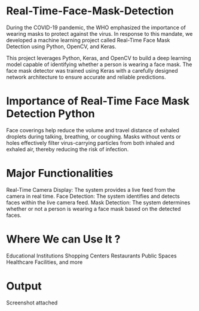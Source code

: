 # Real-Time-Face-Mask-Detection
During the COVID-19 pandemic, the WHO emphasized the importance of wearing masks to protect against the virus. In response to this mandate, we developed a machine learning project called Real-Time Face Mask Detection using Python, OpenCV, and Keras.

This project leverages Python, Keras, and OpenCV to build a deep learning model capable of identifying whether a person is wearing a face mask. The face mask detector was trained using Keras with a carefully designed network architecture to ensure accurate and reliable predictions.


# Importance of Real-Time Face Mask Detection Python

Face coverings help reduce the volume and travel distance of exhaled droplets during talking, breathing, or coughing. Masks without vents or holes effectively filter virus-carrying particles from both inhaled and exhaled air, thereby reducing the risk of infection.

# Major Functionalities

Real-Time Camera Display: The system provides a live feed from the camera in real time.
Face Detection: The system identifies and detects faces within the live camera feed.
Mask Detection: The system determines whether or not a person is wearing a face mask based on the detected faces.


# Where We can Use It ? 
Educational Institutions
Shopping Centers
Restaurants
Public Spaces
Healthcare Facilities, and more

# Output 
Screenshot attached



